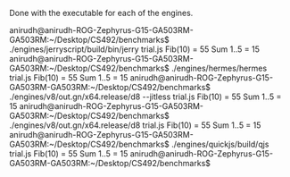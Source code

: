 Done with the executable for each of the engines.

anirudh@anirudh-ROG-Zephyrus-G15-GA503RM-GA503RM:~/Desktop/CS492/benchmarks$ ./engines/jerryscript/build/bin/jerry trial.js
Fib(10) = 55
Sum 1..5 = 15
anirudh@anirudh-ROG-Zephyrus-G15-GA503RM-GA503RM:~/Desktop/CS492/benchmarks$ ./engines/hermes/hermes trial.js
Fib(10) = 55
Sum 1..5 = 15
anirudh@anirudh-ROG-Zephyrus-G15-GA503RM-GA503RM:~/Desktop/CS492/benchmarks$ ./engines/v8/out.gn/x64.release/d8 --jitless trial.js
Fib(10) = 55
Sum 1..5 = 15
anirudh@anirudh-ROG-Zephyrus-G15-GA503RM-GA503RM:~/Desktop/CS492/benchmarks$ ./engines/v8/out.gn/x64.release/d8 trial.js
Fib(10) = 55
Sum 1..5 = 15
anirudh@anirudh-ROG-Zephyrus-G15-GA503RM-GA503RM:~/Desktop/CS492/benchmarks$ ./engines/quickjs/build/qjs trial.js
Fib(10) = 55
Sum 1..5 = 15
anirudh@anirudh-ROG-Zephyrus-G15-GA503RM-GA503RM:~/Desktop/CS492/benchmarks$